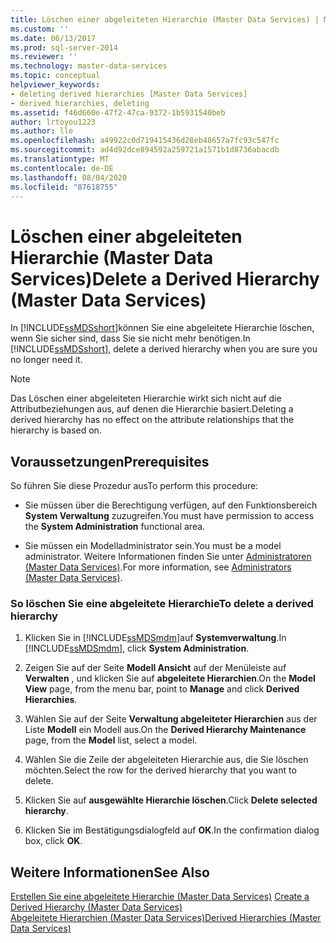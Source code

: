 ```yaml
---
title: Löschen einer abgeleiteten Hierarchie (Master Data Services) | Microsoft-Dokumentation
ms.custom: ''
ms.date: 06/13/2017
ms.prod: sql-server-2014
ms.reviewer: ''
ms.technology: master-data-services
ms.topic: conceptual
helpviewer_keywords:
- deleting derived hierarchies [Master Data Services]
- derived hierarchies, deleting
ms.assetid: f46d660e-47f2-47ca-9372-1b5931540beb
author: lrtoyou1223
ms.author: lle
ms.openlocfilehash: a49922c0d719415436d28eb48657a7fc93c547fc
ms.sourcegitcommit: ad4d92dce894592a259721a1571b1d8736abacdb
ms.translationtype: MT
ms.contentlocale: de-DE
ms.lasthandoff: 08/04/2020
ms.locfileid: "87618755"
---
```

# <a name="delete-a-derived-hierarchy-master-data-services"></a><span data-ttu-id="a8be8-102">Löschen einer abgeleiteten Hierarchie (Master Data Services)</span><span class="sxs-lookup"><span data-stu-id="a8be8-102">Delete a Derived Hierarchy (Master Data Services)</span></span>
  <span data-ttu-id="a8be8-103">In [!INCLUDE[ssMDSshort](../includes/ssmdsshort-md.md)]können Sie eine abgeleitete Hierarchie löschen, wenn Sie sicher sind, dass Sie sie nicht mehr benötigen.</span><span class="sxs-lookup"><span data-stu-id="a8be8-103">In [!INCLUDE[ssMDSshort](../includes/ssmdsshort-md.md)], delete a derived hierarchy when you are sure you no longer need it.</span></span>  
  
> [!NOTE]  
>  <span data-ttu-id="a8be8-104">Das Löschen einer abgeleiteten Hierarchie wirkt sich nicht auf die Attributbeziehungen aus, auf denen die Hierarchie basiert.</span><span class="sxs-lookup"><span data-stu-id="a8be8-104">Deleting a derived hierarchy has no effect on the attribute relationships that the hierarchy is based on.</span></span>  
  
## <a name="prerequisites"></a><span data-ttu-id="a8be8-105">Voraussetzungen</span><span class="sxs-lookup"><span data-stu-id="a8be8-105">Prerequisites</span></span>  
 <span data-ttu-id="a8be8-106">So führen Sie diese Prozedur aus</span><span class="sxs-lookup"><span data-stu-id="a8be8-106">To perform this procedure:</span></span>  
  
-   <span data-ttu-id="a8be8-107">Sie müssen über die Berechtigung verfügen, auf den Funktionsbereich **System Verwaltung** zuzugreifen.</span><span class="sxs-lookup"><span data-stu-id="a8be8-107">You must have permission to access the **System Administration** functional area.</span></span>  
  
-   <span data-ttu-id="a8be8-108">Sie müssen ein Modelladministrator sein.</span><span class="sxs-lookup"><span data-stu-id="a8be8-108">You must be a model administrator.</span></span> <span data-ttu-id="a8be8-109">Weitere Informationen finden Sie unter [Administratoren &#40;Master Data Services&#41;](administrators-master-data-services.md).</span><span class="sxs-lookup"><span data-stu-id="a8be8-109">For more information, see [Administrators &#40;Master Data Services&#41;](administrators-master-data-services.md).</span></span>  
  
### <a name="to-delete-a-derived-hierarchy"></a><span data-ttu-id="a8be8-110">So löschen Sie eine abgeleitete Hierarchie</span><span class="sxs-lookup"><span data-stu-id="a8be8-110">To delete a derived hierarchy</span></span>  
  
1.  <span data-ttu-id="a8be8-111">Klicken Sie in [!INCLUDE[ssMDSmdm](../includes/ssmdsmdm-md.md)]auf **Systemverwaltung**.</span><span class="sxs-lookup"><span data-stu-id="a8be8-111">In [!INCLUDE[ssMDSmdm](../includes/ssmdsmdm-md.md)], click **System Administration**.</span></span>  
  
2.  <span data-ttu-id="a8be8-112">Zeigen Sie auf der Seite **Modell Ansicht** auf der Menüleiste auf **Verwalten** , und klicken Sie auf **abgeleitete Hierarchien**.</span><span class="sxs-lookup"><span data-stu-id="a8be8-112">On the **Model View** page, from the menu bar, point to **Manage** and click **Derived Hierarchies**.</span></span>  
  
3.  <span data-ttu-id="a8be8-113">Wählen Sie auf der Seite **Verwaltung abgeleiteter Hierarchien** aus der Liste **Modell** ein Modell aus.</span><span class="sxs-lookup"><span data-stu-id="a8be8-113">On the **Derived Hierarchy Maintenance** page, from the **Model** list, select a model.</span></span>  
  
4.  <span data-ttu-id="a8be8-114">Wählen Sie die Zeile der abgeleiteten Hierarchie aus, die Sie löschen möchten.</span><span class="sxs-lookup"><span data-stu-id="a8be8-114">Select the row for the derived hierarchy that you want to delete.</span></span>  
  
5.  <span data-ttu-id="a8be8-115">Klicken Sie auf **ausgewählte Hierarchie löschen**.</span><span class="sxs-lookup"><span data-stu-id="a8be8-115">Click **Delete selected hierarchy**.</span></span>  
  
6.  <span data-ttu-id="a8be8-116">Klicken Sie im Bestätigungsdialogfeld auf **OK**.</span><span class="sxs-lookup"><span data-stu-id="a8be8-116">In the confirmation dialog box, click **OK**.</span></span>  
  
## <a name="see-also"></a><span data-ttu-id="a8be8-117">Weitere Informationen</span><span class="sxs-lookup"><span data-stu-id="a8be8-117">See Also</span></span>  
 <span data-ttu-id="a8be8-118">[Erstellen Sie eine abgeleitete Hierarchie &#40;Master Data Services&#41;](../../2014/master-data-services/create-a-derived-hierarchy-master-data-services.md) </span><span class="sxs-lookup"><span data-stu-id="a8be8-118">[Create a Derived Hierarchy &#40;Master Data Services&#41;](../../2014/master-data-services/create-a-derived-hierarchy-master-data-services.md) </span></span>  
 [<span data-ttu-id="a8be8-119">Abgeleitete Hierarchien &#40;Master Data Services&#41;</span><span class="sxs-lookup"><span data-stu-id="a8be8-119">Derived Hierarchies &#40;Master Data Services&#41;</span></span>](../../2014/master-data-services/derived-hierarchies-master-data-services.md)  
  
  
